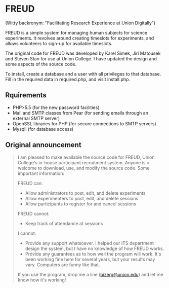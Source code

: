 # FREUD 
(Witty backronym:  "Facilitating Research Experience at Union Digitally")

FREUD is a simple system for managing human subjects for science experiments. It revolves around creating timeslots for experiments, and allows volunteers to sign-up for available timeslots.

The original code for FREUD was developed by Karel Simek, Jiri Matousek and Steven Stan for use at Union College. I have updated the design and some aspects of the source code.

To install, create a database and a user with all privileges to that database. Fill in the required data in required.php, and visit install.php.

## Rquirements
* PHP>5.5 (for the new password facilities)
* Mail and SMTP classes from Pear (for sending emails through an external SMTP server)
* OpenSSL libraries for PHP (for secure connections to SMTP servers)
* Mysqli (for database access)

## Original announcement 
> I am pleased to make available the source code for FREUD, Union College's in-house participant recruitment system.  Anyone is > welcome to download, use, and modify the source code.  Some important information:
> 
> FREUD can:
> 
> * Allow administrators to post, edit, and delete experiments
> * Allow experimenters to post, edit, and delete sessions
> * Allow participants to register for and cancel sessions
> 
> FREUD cannot:
> 
> * Keep track of attendance at sessions
> 
> I cannot:
> 
> * Provide any support whatsoever. I helped our ITS department design the system, but I have no knowledge of how FREUD works. 
> * Provide any guarantees as to how well the program will work.  It's been working fine here for several years, but your results may vary.  Computers are funny like that.
> 
> If you use the program, drop me a line (bizerg@union.edu) and let me know how it's working!
